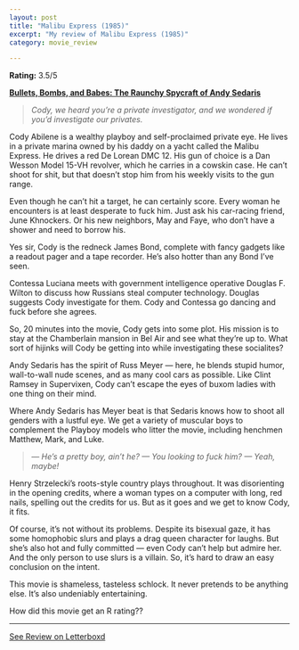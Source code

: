```yaml
---
layout: post
title: "Malibu Express (1985)"
excerpt: "My review of Malibu Express (1985)"
category: movie_review

---
```


**Rating:** 3.5/5

<b><a href="https://boxd.it/xqceO">Bullets, Bombs, and Babes: The Raunchy Spycraft of Andy Sedaris</a></b>

<blockquote><i>Cody, we heard you’re a private investigator, and we wondered if you’d investigate our privates.</i></blockquote>

Cody Abilene is a wealthy playboy and self-proclaimed private eye. He lives in a private marina owned by his daddy on a yacht called the Malibu Express. He drives a red De Lorean DMC 12. His gun of choice is a Dan Wesson Model 15-VH revolver, which he carries in a cowskin case. He can’t shoot for shit, but that doesn’t stop him from his weekly visits to the gun range.

Even though he can’t hit a target, he can certainly score. Every woman he encounters is at least desperate to fuck him. Just ask his car-racing friend, June Khnockers. Or his new neighbors, May and Faye, who don’t have a shower and need to borrow his.

Yes sir, Cody is the redneck James Bond, complete with fancy gadgets like a readout pager and a tape recorder. He’s also hotter than any Bond I’ve seen.

Contessa Luciana meets with government intelligence operative Douglas F. Wilton to discuss how Russians steal computer technology. Douglas suggests Cody investigate for them. Cody and Contessa go dancing and fuck before she agrees.

So, 20 minutes into the movie, Cody gets into some plot. His mission is to stay at the Chamberlain mansion in Bel Air and see what they’re up to. What sort of hijinks will Cody be getting into while investigating these socialites?

Andy Sedaris has the spirit of Russ Meyer — here, he blends stupid humor, wall-to-wall nude scenes, and as many cool cars as possible. Like Clint Ramsey in Supervixen, Cody can’t escape the eyes of buxom ladies with one thing on their mind.

Where Andy Sedaris has Meyer beat is that Sedaris knows how to shoot all genders with a lustful eye. We get a variety of muscular boys to complement the Playboy models who litter the movie, including henchmen Matthew, Mark, and Luke.
<blockquote><i>— He’s a pretty boy, ain’t he?
— You looking to fuck him?
— Yeah, maybe!</i></blockquote>Henry Strzelecki’s roots-style country plays throughout. It was disorienting in the opening credits, where a woman types on a computer with long, red nails, spelling out the credits for us. But as it goes and we get to know Cody, it fits.

Of course, it’s not without its problems. Despite its bisexual gaze, it has some homophobic slurs and plays a drag queen character for laughs. But she’s also hot and fully committed — even Cody can’t help but admire her. And the only person to use slurs is a villain. So, it’s hard to draw an easy conclusion on the intent.

This movie is shameless, tasteless schlock. It never pretends to be anything else. It’s also undeniably entertaining.

How did this movie get an R rating??

<hr>

[See Review on Letterboxd](https://boxd.it/6YjG8R)

